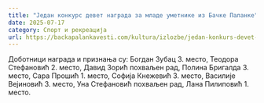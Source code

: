 ```yaml
---
title: "Један конкурс девет награда за младе уметнике из Бачке Паланке"
date: 2025-07-17
category: Спорт и рекреација
url: https://backapalankavesti.com/kultura/izlozbe/jedan-konkurs-devet-nagrada-za-mlade-umetnike-iz-backe-palanke/
---
```


Доботници награда и признања су: Богдан Зубац 3. место, Теодора Стефановић 2. место, Давид Зорић похваљен рад, Полина Бригалда 3. место, Сара Прошић 1. место, Софија Кнежевић 3. место, Василије Вејиновић 3. место, Уна Стефановић похваљен рад, Лана Пилиповић 1. место.
